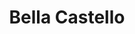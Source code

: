 ---
title: Bella Castello
phone: (408) 289-1122
website: http://www.roemcorp.com/projects/bella-castello/
management: FPI Management Inc.
location: "San Jose"
tags: []
---